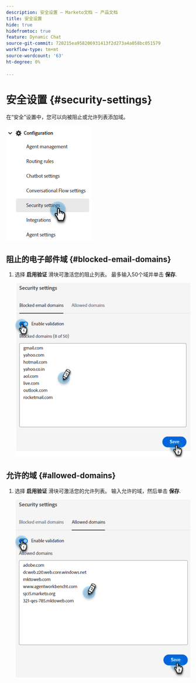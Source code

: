 ```yaml
---
description: 安全设置 — Marketo文档 — 产品文档
title: 安全设置
hide: true
hidefromtoc: true
feature: Dynamic Chat
source-git-commit: 720215ea958206931413f2d273a4a058bc051579
workflow-type: tm+mt
source-wordcount: '63'
ht-degree: 0%

---
```


# 安全设置 {#security-settings}

在“安全”设置中，您可以向被阻止或允许列表添加域。

![](assets/security-settings-1.png)

## 阻止的电子邮件域 {#blocked-email-domains}

1. 选择 **启用验证** 滑块可激活您的阻止列表。 最多输入50个域并单击 **保存**.

   ![](assets/security-settings-2.png)

## 允许的域 {#allowed-domains}

1. 选择 **启用验证** 滑块可激活您的允许列表。 输入允许的域，然后单击 **保存**.

   ![](assets/security-settings-3.png)
